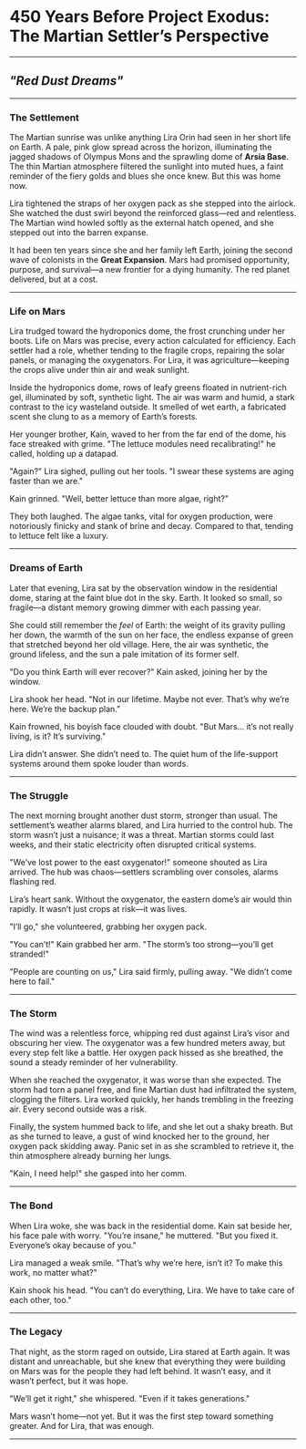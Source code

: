 # 450 Years Before Project Exodus: The Martian Settler’s Perspective

---

## *"Red Dust Dreams"*

---

### The Settlement

The Martian sunrise was unlike anything Lira Orin had seen in her short life on Earth. A pale, pink glow spread across the horizon, illuminating the jagged shadows of Olympus Mons and the sprawling dome of **Arsia Base**. The thin Martian atmosphere filtered the sunlight into muted hues, a faint reminder of the fiery golds and blues she once knew. But this was home now.

Lira tightened the straps of her oxygen pack as she stepped into the airlock. She watched the dust swirl beyond the reinforced glass—red and relentless. The Martian wind howled softly as the external hatch opened, and she stepped out into the barren expanse.

It had been ten years since she and her family left Earth, joining the second wave of colonists in the **Great Expansion**. Mars had promised opportunity, purpose, and survival—a new frontier for a dying humanity. The red planet delivered, but at a cost.

---

### Life on Mars

Lira trudged toward the hydroponics dome, the frost crunching under her boots. Life on Mars was precise, every action calculated for efficiency. Each settler had a role, whether tending to the fragile crops, repairing the solar panels, or managing the oxygenators. For Lira, it was agriculture—keeping the crops alive under thin air and weak sunlight.

Inside the hydroponics dome, rows of leafy greens floated in nutrient-rich gel, illuminated by soft, synthetic light. The air was warm and humid, a stark contrast to the icy wasteland outside. It smelled of wet earth, a fabricated scent she clung to as a memory of Earth’s forests.

Her younger brother, Kain, waved to her from the far end of the dome, his face streaked with grime. "The lettuce modules need recalibrating!" he called, holding up a datapad.

"Again?" Lira sighed, pulling out her tools. "I swear these systems are aging faster than we are."

Kain grinned. "Well, better lettuce than more algae, right?"

They both laughed. The algae tanks, vital for oxygen production, were notoriously finicky and stank of brine and decay. Compared to that, tending to lettuce felt like a luxury.

---

### Dreams of Earth

Later that evening, Lira sat by the observation window in the residential dome, staring at the faint blue dot in the sky. Earth. It looked so small, so fragile—a distant memory growing dimmer with each passing year.

She could still remember the *feel* of Earth: the weight of its gravity pulling her down, the warmth of the sun on her face, the endless expanse of green that stretched beyond her old village. Here, the air was synthetic, the ground lifeless, and the sun a pale imitation of its former self.

"Do you think Earth will ever recover?" Kain asked, joining her by the window.

Lira shook her head. "Not in our lifetime. Maybe not ever. That’s why we’re here. We’re the backup plan."

Kain frowned, his boyish face clouded with doubt. "But Mars… it’s not really living, is it? It’s surviving."

Lira didn’t answer. She didn’t need to. The quiet hum of the life-support systems around them spoke louder than words.

---

### The Struggle

The next morning brought another dust storm, stronger than usual. The settlement’s weather alarms blared, and Lira hurried to the control hub. The storm wasn’t just a nuisance; it was a threat. Martian storms could last weeks, and their static electricity often disrupted critical systems.

"We’ve lost power to the east oxygenator!" someone shouted as Lira arrived. The hub was chaos—settlers scrambling over consoles, alarms flashing red.

Lira’s heart sank. Without the oxygenator, the eastern dome’s air would thin rapidly. It wasn’t just crops at risk—it was lives.

"I’ll go," she volunteered, grabbing her oxygen pack.

"You can’t!" Kain grabbed her arm. "The storm’s too strong—you’ll get stranded!"

"People are counting on us," Lira said firmly, pulling away. "We didn’t come here to fail."

---

### The Storm

The wind was a relentless force, whipping red dust against Lira’s visor and obscuring her view. The oxygenator was a few hundred meters away, but every step felt like a battle. Her oxygen pack hissed as she breathed, the sound a steady reminder of her vulnerability.

When she reached the oxygenator, it was worse than she expected. The storm had torn a panel free, and fine Martian dust had infiltrated the system, clogging the filters. Lira worked quickly, her hands trembling in the freezing air. Every second outside was a risk.

Finally, the system hummed back to life, and she let out a shaky breath. But as she turned to leave, a gust of wind knocked her to the ground, her oxygen pack skidding away. Panic set in as she scrambled to retrieve it, the thin atmosphere already burning her lungs.

"Kain, I need help!" she gasped into her comm.

---

### The Bond

When Lira woke, she was back in the residential dome. Kain sat beside her, his face pale with worry. "You’re insane," he muttered. "But you fixed it. Everyone’s okay because of you."

Lira managed a weak smile. "That’s why we’re here, isn’t it? To make this work, no matter what?"

Kain shook his head. "You can’t do everything, Lira. We have to take care of each other, too."

---

### The Legacy

That night, as the storm raged on outside, Lira stared at Earth again. It was distant and unreachable, but she knew that everything they were building on Mars was for the people they had left behind. It wasn’t easy, and it wasn’t perfect, but it was hope.

"We’ll get it right," she whispered. "Even if it takes generations."

Mars wasn’t home—not yet. But it was the first step toward something greater. And for Lira, that was enough.

---

